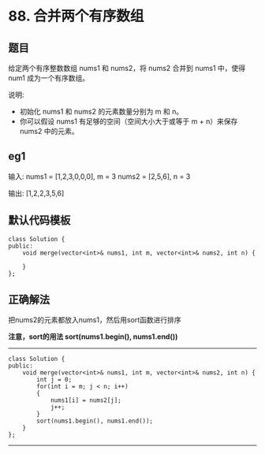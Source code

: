 # 88. 合并两个有序数组
## 题目
给定两个有序整数数组 nums1 和 nums2，将 nums2 合并到 nums1 中，使得 num1 成为一个有序数组。

说明:
- 初始化 nums1 和 nums2 的元素数量分别为 m 和 n。
- 你可以假设 nums1 有足够的空间（空间大小大于或等于 m + n）来保存 nums2 中的元素。


## eg1

输入:
nums1 = [1,2,3,0,0,0], m = 3
nums2 = [2,5,6],       n = 3

输出: [1,2,2,3,5,6]


## 默认代码模板

	class Solution {
	public:
	    void merge(vector<int>& nums1, int m, vector<int>& nums2, int n) {
	        
	    }
	};

## 正确解法
把nums2的元素都放入nums1，然后用sort函数进行排序

**注意，sort的用法 sort(nums1.begin(), nums1.end())**

---
	class Solution {
	public:
	    void merge(vector<int>& nums1, int m, vector<int>& nums2, int n) {
	        int j = 0;
	        for(int i = m; j < n; i++)
	        {
	            nums1[i] = nums2[j];
	            j++;
	        }
	        sort(nums1.begin(), nums1.end());
	    }
	};
---